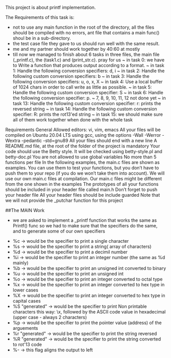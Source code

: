 This project is about printf implementation.

The Requirements of this task is:
- not to use any main function in the root of the directory, all the files should be compiled with no errors, ant file that contains a main func() shoul be in a sub-directory.
- the test case file they gave to us should run well with the same result.
- me and my partner should work together by 40:60 at mostly
- till now we managed to finish about 6 tasks in three files, the main file (_printf.c), the (task1.c) and (print_str.c).
pray for us
~ in task 0: we have to Write a function that produces output according to a format.
~ in task 1: Handle the following conversion specifiers: d, i
~ in task 2: Handle the following custom conversion specifiers: b
~ in task 3: Handle the following conversion specifiers: u, o, x, X
~ in task 4: Use a local buffer of 1024 chars in order to call write as little as possible.
~ in task 5: Handle the following custom conversion specifier: S
~ in task 6: Handle the following conversion specifier: p.
~ 7, 8, 9, 10, 11, 12 not done yet
~ in task 13: Handle the following custom conversion specifier: r: prints the reversed string
~ in task 14: Handle the following custom conversion specifier: R: prints the rot13'ed string
~ in task 15: we should make sure all of them work together when done with the whole task

Requirements
General
Allowed editors: vi, vim, emacs
All your files will be compiled on Ubuntu 20.04 LTS using gcc, using the options -Wall -Werror -Wextra -pedantic -std=gnu89
All your files should end with a new line
A README.md file, at the root of the folder of the project is mandatory
Your code should use the Betty style. It will be checked using betty-style.pl and betty-doc.pl
You are not allowed to use global variables
No more than 5 functions per file
In the following examples, the main.c files are shown as examples. You can use them to test your functions, but you don’t have to push them to your repo (if you do we won’t take them into account). We will use our own main.c files at compilation. Our main.c files might be different from the one shown in the examples
The prototypes of all your functions should be included in your header file called main.h
Don’t forget to push your header file
All your header files should be include guarded
Note that we will not provide the _putchar function for this project

##The MAIN Work

- we are asked to implement a _printf function that works the same as Printf() func
so we had to make sure that the specifiers do the same, and to generate some of our own specifiers
* %c -> would be the specifier to print a single character
* %s -> would be the specifier to print a string( array of characters)
* %d -> would be the specifier to print a decimil number
* %i -> would be the specifier to print an integer number (the same as %d mainly)
* %b -> would be the specifier to print an unsigned int converted to binary
* %u -> would be the specifier to print an unsigned int
* %o -> would be the specifier to print an integer converted to octal type
* %x -> would be the specifier to print an integer converted to hex type in lower cases
* %X -> would be the specifier to print an integer converted to hex type in capital cases
* %S "generated" -> would be the specifier to print Non printable characters this way: \x, followed by the ASCII code value in hexadecimal (upper case - always 2 characters)
* %p -> would be the specifier to print the pointer value (address) of the arguements
* %r "generated" -> would be the specifier to print the string reversed
* %R "generated" -> would be the specifier to print the string converted to rot'13 code
* %- -> this flag aligns the output to left
